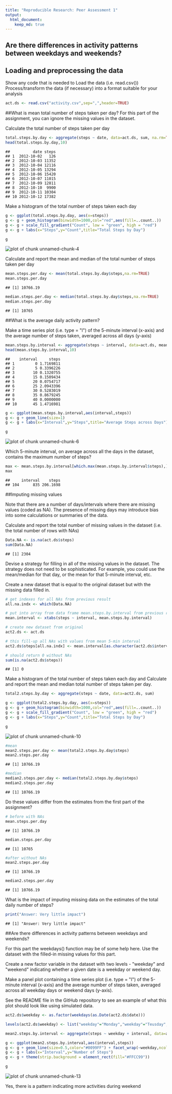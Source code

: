 ```yaml
---
title: "Reproducible Research: Peer Assessment 1"
output: 
  html_document:
    keep_md: true
---
```


## Are there differences in activity patterns between weekdays and weekends?

## Loading and preprocessing the data



Show any code that is needed to
Load the data (i.e. read.csv())
Process/transform the data (if necessary) into a format suitable for your analysis


```r
act.ds <- read.csv("activity.csv",sep=",",header=TRUE)
```

##What is mean total number of steps taken per day?
For this part of the assignment, you can ignore the missing values in the dataset.

Calculate the total number of steps taken per day


```r
total.steps.by.day <- aggregate(steps ~ date, data=act.ds, sum, na.rm=TRUE)
head(total.steps.by.day,10)
```

```
##          date steps
## 1  2012-10-02   126
## 2  2012-10-03 11352
## 3  2012-10-04 12116
## 4  2012-10-05 13294
## 5  2012-10-06 15420
## 6  2012-10-07 11015
## 7  2012-10-09 12811
## 8  2012-10-10  9900
## 9  2012-10-11 10304
## 10 2012-10-12 17382
```

Make a histogram of the total number of steps taken each day


```r
g <- ggplot(total.steps.by.day, aes(x=steps)) 
g <- g + geom_histogram(binwidth=1000,col="red",aes(fill=..count..))
g <- g + scale_fill_gradient("Count", low = "green", high = "red")
g <- g + labs(x="Steps",y="Count",title="Total Steps by Day")

g
```

![plot of chunk unnamed-chunk-4](figure/unnamed-chunk-4-1.png) 

Calculate and report the mean and median of the total number of steps taken per day


```r
mean.steps.per.day <- mean(total.steps.by.day$steps,na.rm=TRUE)
mean.steps.per.day
```

```
## [1] 10766.19
```

```r
median.steps.per.day <- median(total.steps.by.day$steps,na.rm=TRUE)
median.steps.per.day
```

```
## [1] 10765
```

##What is the average daily activity pattern?

Make a time series plot (i.e. type = "l") of the 5-minute interval (x-axis) and the average number of steps taken, averaged across all days (y-axis)


```r
mean.steps.by.interval <- aggregate(steps ~ interval, data=act.ds, mean,na.rm=TRUE)
head(mean.steps.by.interval,10)
```

```
##    interval     steps
## 1         0 1.7169811
## 2         5 0.3396226
## 3        10 0.1320755
## 4        15 0.1509434
## 5        20 0.0754717
## 6        25 2.0943396
## 7        30 0.5283019
## 8        35 0.8679245
## 9        40 0.0000000
## 10       45 1.4716981
```

```r
g <- ggplot(mean.steps.by.interval,aes(interval,steps))
g <- g + geom_line(size=1)
g <- g + labs(x="Interval",y="Steps",title="Average Steps across Days")

g
```

![plot of chunk unnamed-chunk-6](figure/unnamed-chunk-6-1.png) 

Which 5-minute interval, on average across all the days in the dataset, contains the maximum number of steps?


```r
max <- mean.steps.by.interval[which.max(mean.steps.by.interval$steps),]
max
```

```
##     interval    steps
## 104      835 206.1698
```

##Imputing missing values

Note that there are a number of days/intervals where there are missing values (coded as NA). The presence of missing days may introduce bias into some calculations or summaries of the data.

Calculate and report the total number of missing values in the dataset (i.e. the total number of rows with NAs)


```r
Data.NA <- is.na(act.ds$steps)
sum(Data.NA)
```

```
## [1] 2304
```

Devise a strategy for filling in all of the missing values in the dataset. The strategy does not need to be sophisticated. For example, you could use the mean/median for that day, or the mean for that 5-minute interval, etc.

Create a new dataset that is equal to the original dataset but with the missing data filled in.


```r
# get indexes for all NAs from previous result
all.na.indx <- which(Data.NA)

# put into array from data frame mean.steps.by.interval from previous results
mean.interval <- xtabs(steps ~ interval, mean.steps.by.interval)

# create new dataset from original
act2.ds <- act.ds

# this fill-up all NAs with values from mean 5-min interval
act2.ds$steps[all.na.indx] <- mean.interval[as.character(act2.ds$interval[all.na.indx])]

# should return 0 without NAs
sum(is.na(act2.ds$steps))
```

```
## [1] 0
```

Make a histogram of the total number of steps taken each day and Calculate and report the mean and median total number of steps taken per day.


```r
total2.steps.by.day <- aggregate(steps ~ date, data=act2.ds, sum)

g <- ggplot(total2.steps.by.day, aes(x=steps)) 
g <- g + geom_histogram(binwidth=1000,col="red",aes(fill=..count..))
g <- g + scale_fill_gradient("Count", low = "green", high = "red")
g <- g + labs(x="Steps",y="Count",title="Total Steps by Day")

g
```

![plot of chunk unnamed-chunk-10](figure/unnamed-chunk-10-1.png) 

```r
#mean
mean2.steps.per.day <- mean(total2.steps.by.day$steps)
mean2.steps.per.day
```

```
## [1] 10766.19
```

```r
#median
median2.steps.per.day <- median(total2.steps.by.day$steps)
median2.steps.per.day
```

```
## [1] 10766.19
```

Do these values differ from the estimates from the first part of the assignment? 


```r
# before with NAs
mean.steps.per.day
```

```
## [1] 10766.19
```

```r
median.steps.per.day
```

```
## [1] 10765
```

```r
#after without NAs
mean2.steps.per.day
```

```
## [1] 10766.19
```

```r
median2.steps.per.day
```

```
## [1] 10766.19
```

What is the impact of imputing missing data on the estimates of the total daily number of steps?


```r
print("Answer: Very little impact")
```

```
## [1] "Answer: Very little impact"
```

##Are there differences in activity patterns between weekdays and weekends?

For this part the weekdays() function may be of some help here. Use the dataset with the filled-in missing values for this part.

Create a new factor variable in the dataset with two levels - "weekday" and "weekend" indicating whether a given date is a weekday or weekend day.

Make a panel plot containing a time series plot (i.e. type = "l") of the 5-minute interval (x-axis) and the average number of steps taken, averaged across all weekday days or weekend days (y-axis). 

See the README file in the GitHub repository to see an example of what this plot should look like using simulated data.


```r
act2.ds$weekday <- as.factor(weekdays(as.Date(act2.ds$date)))

levels(act2.ds$weekday) <- list("weekday"="Monday","weekday"="Teusday","weekday"="Wednesday","weekday"="Thursday","weekday"="Friday","weekend"="Saturday","weekend"="Sunday")

mean2.steps.by.interval <- aggregate(steps ~ weekday + interval, data=act2.ds,mean)

g <- ggplot(mean2.steps.by.interval,aes(interval,steps))
g <- g + geom_line(size=0.5,color="#0099FF") + facet_wrap(~weekday,ncol = 1, nrow=2)
g <- g + labs(x="Interval",y="Number of Steps")
g <- g + theme(strip.background = element_rect(fill="#FFCC99"))

g
```

![plot of chunk unnamed-chunk-13](figure/unnamed-chunk-13-1.png) 

Yes, there is a pattern indicating more activities during weekend

